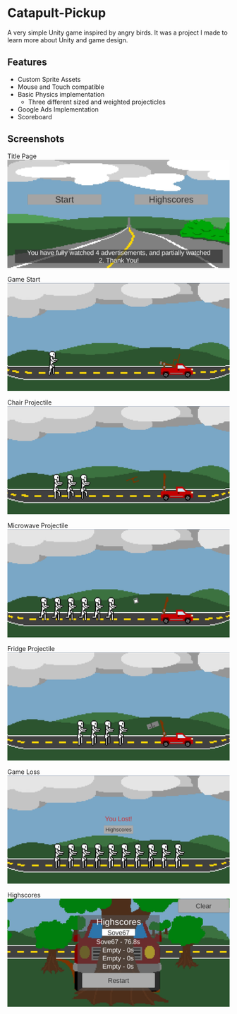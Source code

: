 # Catapult-Pickup
A very simple Unity game inspired by angry birds. It was a project I made to learn more about Unity and game design.

## Features
- Custom Sprite Assets
- Mouse and Touch compatible
- Basic Physics implementation
  - Three different sized and weighted projecticles
- Google Ads Implementation
- Scoreboard

## Screenshots
Title Page
![Screenshot 1](./Screenshots/CatapultPickup%20Screenshot%201.jpg?raw=true)

Game Start
![Screenshot 2](./Screenshots/CatapultPickup%20Screenshot%202.jpg?raw=true)

Chair Projectile
![Screenshot 3](./Screenshots/CatapultPickup%20Screenshot%203.jpg?raw=true)

Microwave Projectile
![Screenshot 4](./Screenshots/CatapultPickup%20Screenshot%204.jpg?raw=true)

Fridge Projectile
![Screenshot 5](./Screenshots/CatapultPickup%20Screenshot%205.jpg?raw=true)

Game Loss
![Screenshot 6](./Screenshots/CatapultPickup%20Screenshot%206.jpg?raw=true)

Highscores
![Screenshot 7](./Screenshots/CatapultPickup%20Screenshot%207.jpg?raw=true)
